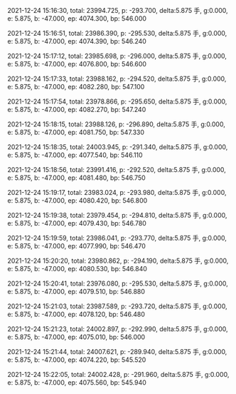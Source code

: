 2021-12-24 15:16:30, total: 23994.725, p: -293.700, delta:5.875 手, g:0.000, e: 5.875, b: -47.000, ep: 4074.300, bp: 546.000

2021-12-24 15:16:51, total: 23986.390, p: -295.530, delta:5.875 手, g:0.000, e: 5.875, b: -47.000, ep: 4074.390, bp: 546.240

2021-12-24 15:17:12, total: 23985.698, p: -296.000, delta:5.875 手, g:0.000, e: 5.875, b: -47.000, ep: 4076.800, bp: 546.600

2021-12-24 15:17:33, total: 23988.162, p: -294.520, delta:5.875 手, g:0.000, e: 5.875, b: -47.000, ep: 4082.280, bp: 547.100

2021-12-24 15:17:54, total: 23978.866, p: -295.650, delta:5.875 手, g:0.000, e: 5.875, b: -47.000, ep: 4082.270, bp: 547.240

2021-12-24 15:18:15, total: 23988.126, p: -296.890, delta:5.875 手, g:0.000, e: 5.875, b: -47.000, ep: 4081.750, bp: 547.330

2021-12-24 15:18:35, total: 24003.945, p: -291.340, delta:5.875 手, g:0.000, e: 5.875, b: -47.000, ep: 4077.540, bp: 546.110

2021-12-24 15:18:56, total: 23991.416, p: -292.520, delta:5.875 手, g:0.000, e: 5.875, b: -47.000, ep: 4081.480, bp: 546.750

2021-12-24 15:19:17, total: 23983.024, p: -293.980, delta:5.875 手, g:0.000, e: 5.875, b: -47.000, ep: 4080.420, bp: 546.800

2021-12-24 15:19:38, total: 23979.454, p: -294.810, delta:5.875 手, g:0.000, e: 5.875, b: -47.000, ep: 4079.430, bp: 546.780

2021-12-24 15:19:59, total: 23986.041, p: -293.770, delta:5.875 手, g:0.000, e: 5.875, b: -47.000, ep: 4077.990, bp: 546.470

2021-12-24 15:20:20, total: 23980.862, p: -294.190, delta:5.875 手, g:0.000, e: 5.875, b: -47.000, ep: 4080.530, bp: 546.840

2021-12-24 15:20:41, total: 23976.080, p: -295.530, delta:5.875 手, g:0.000, e: 5.875, b: -47.000, ep: 4079.510, bp: 546.880

2021-12-24 15:21:03, total: 23987.589, p: -293.720, delta:5.875 手, g:0.000, e: 5.875, b: -47.000, ep: 4078.120, bp: 546.480

2021-12-24 15:21:23, total: 24002.897, p: -292.990, delta:5.875 手, g:0.000, e: 5.875, b: -47.000, ep: 4075.010, bp: 546.000

2021-12-24 15:21:44, total: 24007.621, p: -289.940, delta:5.875 手, g:0.000, e: 5.875, b: -47.000, ep: 4074.220, bp: 545.520

2021-12-24 15:22:05, total: 24002.428, p: -291.960, delta:5.875 手, g:0.000, e: 5.875, b: -47.000, ep: 4075.560, bp: 545.940